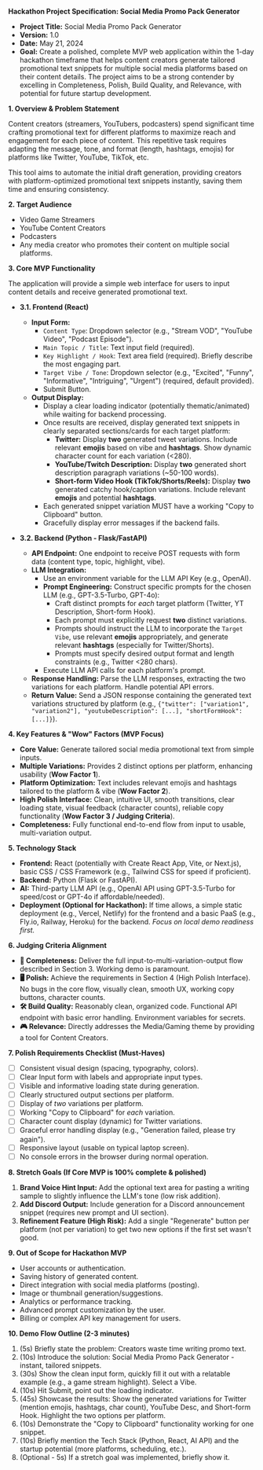 **Hackathon Project Specification: Social Media Promo Pack Generator**

* **Project Title:** Social Media Promo Pack Generator
* **Version:** 1.0
* **Date:** May 21, 2024
* **Goal:** Create a polished, complete MVP web application within the 1-day hackathon timeframe that helps content creators generate tailored promotional text snippets for multiple social media platforms based on their content details. The project aims to be a strong contender by excelling in Completeness, Polish, Build Quality, and Relevance, with potential for future startup development.

**1. Overview & Problem Statement**

Content creators (streamers, YouTubers, podcasters) spend significant time crafting promotional text for different platforms to maximize reach and engagement for each piece of content. This repetitive task requires adapting the message, tone, and format (length, hashtags, emojis) for platforms like Twitter, YouTube, TikTok, etc.

This tool aims to automate the initial draft generation, providing creators with platform-optimized promotional text snippets instantly, saving them time and ensuring consistency.

**2. Target Audience**

* Video Game Streamers
* YouTube Content Creators
* Podcasters
* Any media creator who promotes their content on multiple social platforms.

**3. Core MVP Functionality**

The application will provide a simple web interface for users to input content details and receive generated promotional text.

* **3.1. Frontend (React)**
  * **Input Form:**
    * `Content Type`: Dropdown selector (e.g., "Stream VOD", "YouTube Video", "Podcast Episode").
    * `Main Topic / Title`: Text input field (required).
    * `Key Highlight / Hook`: Text area field (required). Briefly describe the most engaging part.
    * `Target Vibe / Tone`: Dropdown selector (e.g., "Excited", "Funny", "Informative", "Intriguing", "Urgent") (required, default provided).
    * Submit Button.
  * **Output Display:**
    * Display a clear loading indicator (potentially thematic/animated) while waiting for backend processing.
    * Once results are received, display generated text snippets in clearly separated sections/cards for each target platform:
      * **Twitter:** Display **two** generated tweet variations. Include relevant **emojis** based on vibe and **hashtags**. Show dynamic character count for each variation (<280).
      * **YouTube/Twitch Description:** Display **two** generated short description paragraph variations (~50-100 words).
      * **Short-form Video Hook (TikTok/Shorts/Reels):** Display **two** generated catchy hook/caption variations. Include relevant **emojis** and potential **hashtags**.
    * Each generated snippet variation MUST have a working "Copy to Clipboard" button.
    * Gracefully display error messages if the backend fails.

* **3.2. Backend (Python - Flask/FastAPI)**
  * **API Endpoint:** One endpoint to receive POST requests with form data (content type, topic, highlight, vibe).
  * **LLM Integration:**
    * Use an environment variable for the LLM API Key (e.g., OpenAI).
    * **Prompt Engineering:** Construct specific prompts for the chosen LLM (e.g., GPT-3.5-Turbo, GPT-4o):
      * Craft distinct prompts for *each* target platform (Twitter, YT Description, Short-form Hook).
      * Each prompt must explicitly request **two** distinct variations.
      * Prompts should instruct the LLM to incorporate the `Target Vibe`, use relevant **emojis** appropriately, and generate relevant **hashtags** (especially for Twitter/Shorts).
      * Prompts must specify desired output format and length constraints (e.g., Twitter <280 chars).
    * Execute LLM API calls for each platform's prompt.
  * **Response Handling:** Parse the LLM responses, extracting the two variations for each platform. Handle potential API errors.
  * **Return Value:** Send a JSON response containing the generated text variations structured by platform (e.g., `{"twitter": ["variation1", "variation2"], "youtubeDescription": [...], "shortFormHook": [...]}`).

**4. Key Features & "Wow" Factors (MVP Focus)**

* **Core Value:** Generate tailored social media promotional text from simple inputs.
* **Multiple Variations:** Provides 2 distinct options per platform, enhancing usability (**Wow Factor 1**).
* **Platform Optimization:** Text includes relevant emojis and hashtags tailored to the platform & vibe (**Wow Factor 2**).
* **High Polish Interface:** Clean, intuitive UI, smooth transitions, clear loading state, visual feedback (character counts), reliable copy functionality (**Wow Factor 3 / Judging Criteria**).
* **Completeness:** Fully functional end-to-end flow from input to usable, multi-variation output.

**5. Technology Stack**

* **Frontend:** React (potentially with Create React App, Vite, or Next.js), basic CSS / CSS Framework (e.g., Tailwind CSS for speed if proficient).
* **Backend:** Python (Flask or FastAPI).
* **AI:** Third-party LLM API (e.g., OpenAI API using GPT-3.5-Turbo for speed/cost or GPT-4o if affordable/needed).
* **Deployment (Optional for Hackathon):** If time allows, a simple static deployment (e.g., Vercel, Netlify) for the frontend and a basic PaaS (e.g., Fly.io, Railway, Heroku) for the backend. *Focus on local demo readiness first.*

**6. Judging Criteria Alignment**

* **🚀 Completeness:** Deliver the full input-to-multi-variation-output flow described in Section 3. Working demo is paramount.
* **🖥 Polish:** Achieve the requirements in Section 4 (High Polish Interface). No bugs in the core flow, visually clean, smooth UX, working copy buttons, character counts.
* **🛠 Build Quality:** Reasonably clean, organized code. Functional API endpoint with basic error handling. Environment variables for secrets.
* **🎮 Relevance:** Directly addresses the Media/Gaming theme by providing a tool for Content Creators.

**7. Polish Requirements Checklist (Must-Haves)**

* [ ] Consistent visual design (spacing, typography, colors).
* [ ] Clear Input form with labels and appropriate input types.
* [ ] Visible and informative loading state during generation.
* [ ] Clearly structured output sections per platform.
* [ ] Display of *two* variations per platform.
* [ ] Working "Copy to Clipboard" for *each* variation.
* [ ] Character count display (dynamic) for Twitter variations.
* [ ] Graceful error handling display (e.g., "Generation failed, please try again").
* [ ] Responsive layout (usable on typical laptop screen).
* [ ] No console errors in the browser during normal operation.

**8. Stretch Goals (If Core MVP is 100% complete & polished)**

1. **Brand Voice Hint Input:** Add the optional text area for pasting a writing sample to slightly influence the LLM's tone (low risk addition).
2. **Add Discord Output:** Include generation for a Discord announcement snippet (requires new prompt and UI section).
3. **Refinement Feature (High Risk):** Add a single "Regenerate" button per platform (not per variation) to get two new options if the first set wasn't good.

**9. Out of Scope for Hackathon MVP**

* User accounts or authentication.
* Saving history of generated content.
* Direct integration with social media platforms (posting).
* Image or thumbnail generation/suggestions.
* Analytics or performance tracking.
* Advanced prompt customization by the user.
* Billing or complex API key management for users.

**10. Demo Flow Outline (2-3 minutes)**

1. (5s) Briefly state the problem: Creators waste time writing promo text.
2. (10s) Introduce the solution: Social Media Promo Pack Generator - instant, tailored snippets.
3. (30s) Show the clean input form, quickly fill it out with a relatable example (e.g., a game stream highlight). Select a Vibe.
4. (10s) Hit Submit, point out the loading indicator.
5. (45s) Showcase the results: Show the generated variations for Twitter (mention emojis, hashtags, char count), YouTube Desc, and Short-form Hook. Highlight the two options per platform.
6. (10s) Demonstrate the "Copy to Clipboard" functionality working for one snippet.
7. (10s) Briefly mention the Tech Stack (Python, React, AI API) and the startup potential (more platforms, scheduling, etc.).
8. (Optional - 5s) If a stretch goal was implemented, briefly show it.
